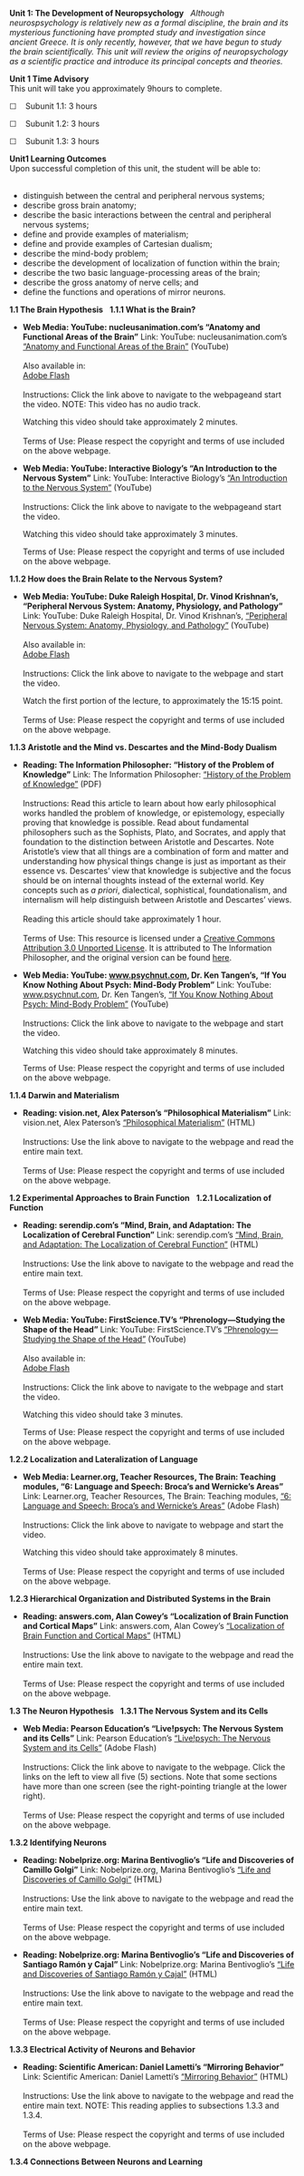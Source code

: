 **Unit 1: The Development of Neuropsychology** <span id="1"></span> 
*Although neurospsychology is relatively new as a formal discipline, the
brain and its mysterious functioning have prompted study and
investigation since ancient Greece. It is only recently, however, that
we have begun to study the brain scientifically. This unit will review
the origins of neuropsychology as a scientific practice and introduce
its principal concepts and theories.*

**Unit 1 Time Advisory**  
This unit will take you approximately 9hours to complete.  
  
 ☐    Subunit 1.1: 3 hours  
  
 ☐    Subunit 1.2: 3 hours  
  
 ☐    Subunit 1.3: 3 hours

**Unit1 Learning Outcomes**  
Upon successful completion of this unit, the student will be able to:  
  
-   distinguish between the central and peripheral nervous systems;
-   describe gross brain anatomy;
-   describe the basic interactions between the central and peripheral
    nervous systems;
-   define and provide examples of materialism;
-   define and provide examples of Cartesian dualism;
-   describe the mind-body problem;
-   describe the development of localization of function within the
    brain;
-   describe the two basic language-processing areas of the brain;
-   describe the gross anatomy of nerve cells; and
-   define the functions and operations of mirror neurons.

**1.1 The Brain Hypothesis** <span id="1.1"></span> 
**1.1.1 What is the Brain?** <span id="1.1.1"></span> 
-   **Web Media: YouTube: nucleusanimation.com’s “Anatomy and Functional
    Areas of the Brain”**
    Link: YouTube: nucleusanimation.com’s [“Anatomy and Functional Areas
    of the Brain”](http://youtu.be/HVGlfcP3ATI) (YouTube)  
        
     Also available in:  
     [Adobe
    Flash](http://catalog.nucleusinc.com/generateexhibit.php?ID=14614&ExhibitKeywordsRaw=&TL=&A=2)  
        
     Instructions: Click the link above to navigate to the webpageand
    start the video. NOTE: This video has no audio track.  
      
     Watching this video should take approximately 2 minutes.  
        
     Terms of Use: Please respect the copyright and terms of use
    included on the above webpage.

-   **Web Media: YouTube: Interactive Biology’s “An Introduction to the
    Nervous System”**
    Link: YouTube: Interactive Biology’s [“An Introduction to the
    Nervous
    System](http://www.youtube.com/watch?v=NL1S0AhYyFw&feature=player_embedded)[”](http://www.youtube.com/watch?v=NL1S0AhYyFw&feature=player_embedded) (YouTube)  
        
     Instructions: Click the link above to navigate to the webpageand
    start the video.   
      
     Watching this video should take approximately 3 minutes.  
      
     Terms of Use: Please respect the copyright and terms of use
    included on the above webpage.

**1.1.2 How does the Brain Relate to the Nervous System?** <span
id="1.1.2"></span> 
-   **Web Media: YouTube: Duke Raleigh Hospital, Dr. Vinod Krishnan’s,
    “Peripheral Nervous System: Anatomy, Physiology, and Pathology”**
    Link: YouTube: Duke Raleigh Hospital, Dr. Vinod
    Krishnan’s, [“Peripheral Nervous System: Anatomy, Physiology, and
    Pathology”](http://youtu.be/Ma8KkwN4_X8) (YouTube)  
        
     Also available in:  
     [Adobe
    Flash](http://www.dukehealth.org/health_library/video/peripheral_nervous_system_anatomy_physiology_and_pathology)  
        
     Instructions: Click the link above to navigate to the webpage and
    start the video.   
      
     Watch the first portion of the lecture, to approximately the 15:15
    point.  
        
     Terms of Use: Please respect the copyright and terms of use
    included on the above webpage.

**1.1.3 Aristotle and the Mind vs. Descartes and the Mind-Body Dualism**
<span id="1.1.3"></span> 
-   **Reading: The Information Philosopher: “History of the Problem of
    Knowledge”**
    Link: The Information Philosopher: [“History of the Problem of
    Knowledge”](http://www.informationphilosopher.com/knowledge/history/)
    (PDF)  
        
     Instructions: Read this article to learn about how early
    philosophical works handled the problem of knowledge, or
    epistemology, especially proving that knowledge is possible. Read
    about fundamental philosophers such as the Sophists, Plato, and
    Socrates, and apply that foundation to the distinction between
    Aristotle and Descartes. Note Aristotle’s view that all things are a
    combination of form and matter and understanding how physical things
    change is just as important as their essence vs. Descartes’ view
    that knowledge is subjective and the focus should be on internal
    thoughts instead of the external world. Key concepts such as *a
    priori*, dialectical, sophistical, foundationalism, and internalism
    will help distinguish between Aristotle and Descartes’ views.  
        
     Reading this article should take approximately 1 hour.  
        
     Terms of Use: This resource is licensed under a [Creative Commons
    Attribution 3.0 Unported
    License](http://creativecommons.org/licenses/by/3.0/). It is
    attributed to The Information Philosopher, and the original version
    can be found
    [here](http://www.informationphilosopher.com/knowledge/history/).

-   **Web Media: YouTube: www.psychnut.com, Dr. Ken Tangen’s, “If You
    Know Nothing About Psych: Mind-Body Problem”**
    Link: YouTube: www.psychnut.com, Dr. Ken Tangen’s, [“If You Know
    Nothing About Psych: Mind-Body
    Problem”](http://youtu.be/XLS6qoT0Ioo) (YouTube)  
        
     Instructions: Click the link above to navigate to the webpage and
    start the video.    
      
     Watching this video should take approximately 8 minutes.   
      
     Terms of Use: Please respect the copyright and terms of use
    included on the above webpage.

**1.1.4 Darwin and Materialism** <span id="1.1.4"></span> 
-   **Reading: vision.net, Alex Paterson’s “Philosophical Materialism”**
    Link: vision.net, Alex Paterson’s [“Philosophical
    Materialism”](http://www.vision.net.au/~apaterson/science/philosophical_materialism.htm) (HTML)  
                  
     Instructions: Use the link above to navigate to the webpage and
    read the entire main text.  
        
     Terms of Use: Please respect the copyright and terms of use
    included on the above webpage.

**1.2 Experimental Approaches to Brain Function** <span
id="1.2"></span> 
**1.2.1 Localization of Function** <span id="1.2.1"></span> 
-   **Reading: serendip.com’s “Mind, Brain, and Adaptation: The
    Localization of Cerebral Function”**
    Link: serendip.com’s [“Mind, Brain, and Adaptation: The Localization
    of Cerebral
    Function”](http://serendip.brynmawr.edu/Mind/Adaptation.html) (HTML)  
        
     Instructions: Use the link above to navigate to the webpage and
    read the entire main text.  
        
     Terms of Use: Please respect the copyright and terms of use
    included on the above webpage.

-   **Web Media: YouTube: FirstScience.TV’s “Phrenology—Studying the
    Shape of the Head”**
    Link: YouTube: FirstScience.TV’s [“Phrenology—Studying the Shape of
    the Head”](http://youtu.be/MQWn-QnEmEk) (YouTube)  
        
     Also available in:  
     [Adobe
    Flash](http://www.dailymotion.com/video/x393yz_phrenology-studying-the-shape-of-th_tech)  
        
     Instructions: Click the link above to navigate to the webpage and
    start the video.   
      
     Watching this video should take 3 minutes.  
      
     Terms of Use: Please respect the copyright and terms of use
    included on the above webpage.

**1.2.2 Localization and Lateralization of Language** <span
id="1.2.2"></span> 
-   **Web Media: Learner.org, Teacher Resources, The Brain: Teaching
    modules, “6: Language and Speech: Broca’s and Wernicke’s Areas”**
    Link: Learner.org, Teacher Resources, The Brain: Teaching modules,
    [“6: Language and Speech: Broca’s and Wernicke’s
    Areas](http://www.learner.org/vod/vod_window.html?pid=1574)[”](http://www.learner.org/vod/vod_window.html?pid=1574)
    (Adobe Flash)  
        
     Instructions: Click the link above to navigate to webpage and start
    the video.   
      
     Watching this video should take approximately 8 minutes.  
        
     Terms of Use: Please respect the copyright and terms of use
    included on the above webpage.

**1.2.3 Hierarchical Organization and Distributed Systems in the Brain**
<span id="1.2.3"></span> 
-   **Reading: answers.com, Alan Cowey’s “Localization of Brain Function
    and Cortical Maps”**
    Link: answers.com, Alan Cowey’s [“Localization of Brain Function and
    Cortical
    Maps”](http://www.answers.com/topic/localization-of-brain-function-and-cortical-maps) (HTML)  
        
     Instructions: Use the link above to navigate to the webpage and
    read the entire main text.  
        
     Terms of Use: Please respect the copyright and terms of use
    included on the above webpage.

**1.3 The Neuron Hypothesis** <span id="1.3"></span> 
**1.3.1 The Nervous System and its Cells** <span id="1.3.1"></span> 
-   **Web Media: Pearson Education’s “Live!psych: The Nervous System and
    its Cells”**
    Link: Pearson Education’s [“Live!psych: The Nervous System and its
    Cells”](http://media.pearsoncmg.com/ph/hss/livepsych/media/interface/index.htm?atitle=The%20Nervous%20System%20and%20its%20Cells&id1=7_1&id2=7_2&id3=7_3&id4=7_4&id5=7_5) (Adobe
    Flash)  
        
     Instructions: Click the link above to navigate to the webpage.
    Click the links on the left to view all five (5) sections. Note that
    some sections have more than one screen (see the right-pointing
    triangle at the lower right).  
        
     Terms of Use: Please respect the copyright and terms of use
    included on the above webpage.

**1.3.2 Identifying Neurons** <span id="1.3.2"></span> 
-   **Reading: Nobelprize.org: Marina Bentivoglio’s “Life and
    Discoveries of Camillo Golgi”**
    Link: Nobelprize.org, Marina Bentivoglio’s [“Life and Discoveries of
    Camillo
    Golgi”](http://nobelprize.org/nobel_prizes/medicine/laureates/1906/golgi-article.html) (HTML)  
        
     Instructions: Use the link above to navigate to the webpage and
    read the entire main text.  
        
     Terms of Use: Please respect the copyright and terms of use
    included on the above webpage.

-   **Reading: Nobelprize.org: Marina Bentivoglio’s “Life and
    Discoveries of Santiago Ramón y Cajal”**
    Link: Nobelprize.org: Marina Bentivoglio’s [“Life and Discoveries of
    Santiago Ramón y
    Cajal”](http://nobelprize.org/nobel_prizes/medicine/laureates/1906/cajal-article.html) (HTML)  
        
     Instructions: Use the link above to navigate to the webpage and
    read the entire main text.  
        
     Terms of Use: Please respect the copyright and terms of use
    included on the above webpage.

**1.3.3 Electrical Activity of Neurons and Behavior** <span
id="1.3.3"></span> 
-   **Reading: Scientific American: Daniel Lametti’s “Mirroring
    Behavior”**
    Link: Scientific American: Daniel Lametti’s [“Mirroring
    Behavior”](http://www.scientificamerican.com/article.cfm?id=mirroring-behavior) (HTML)  
        
     Instructions: Use the link above to navigate to the webpage and
    read the entire main text. NOTE: This reading applies to subsections
    1.3.3 and 1.3.4.  
        
     Terms of Use: Please respect the copyright and terms of use
    included on the above webpage.

**1.3.4 Connections Between Neurons and Learning** <span
id="1.3.4"></span> 
